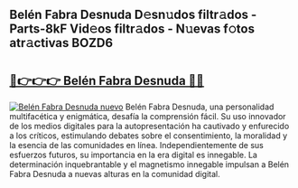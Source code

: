 ## Belén Fabra Desnuda D𝚎sn𝚞dos filtr𝚊dos - Parts-8kF Vid𝚎os filtr𝚊dos - N𝚞evas f𝚘tos atr𝚊ctivas BOZD6

# <h2><a href="http://mbbj44k.tromn.icu/?c=Bel%c3%a9n+Fabra+Desnuda">🔗👉👉👉 Belén Fabra Desnuda 🔗🔗</a></h2>

[![Belén Fabra Desnuda nuevo](https://i.imgur.com/pEAQMta.gif)](http://mbbj44k.tromn.icu/?c=Bel%c3%a9n+Fabra+Desnuda)
Belén Fabra Desnuda, una personalidad multifacética y enigmática, desafía la comprensión fácil. Su uso innovador de los medios digitales para la autopresentación ha cautivado y enfurecido a los críticos, estimulando debates sobre el consentimiento, la moralidad y la esencia de las comunidades en línea. Independientemente de sus esfuerzos futuros, su importancia en la era digital es innegable. La determinación inquebrantable y el magnetismo innegable impulsan a Belén Fabra Desnuda a nuevas alturas en la comunidad digital.
